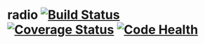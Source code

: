 # radio [![Build Status](https://travis-ci.org/polybit/radio.svg)](https://travis-ci.org/polybit/radio) [![Coverage Status](https://coveralls.io/repos/polybit/radio/badge.svg?branch=master)](https://coveralls.io/r/polybit/radio?branch=master) [![Code Health](https://landscape.io/github/polybit/radio/master/landscape.svg?style=flat)](https://landscape.io/github/polybit/radio/master)
